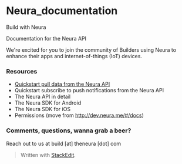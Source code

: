 
Neura_documentation
===================
Build with Neura

Documentation for the Neura API

We're excited for you to join the community of Builders using Neura to enhance their apps and internet-of-things (IoT) devices.  

### Resources
 - [Quickstart pull data from the Neura API](https://github.com/mikimer/Neura_documentation/blob/master/quickstartPull.md)
 - Quickstart subscribe to push notifications from the Neura API
 - The Neura API in detail
 - The Neura SDK for Android
 - The Neura SDK for iOS
 - Permissions (move from http://dev.neura.me/#/docs)

### Comments, questions, wanna grab a beer?
Reach out to us at build [at] theneura [dot] com

> Written with [StackEdit](https://stackedit.io/).